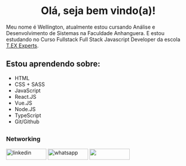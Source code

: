 <h1 align="center">Olá, seja bem vindo(a)! </h1>

   
   Meu nome é Wellington, atualmente estou cursando Análise e Desenvolvimento de Sistemas na Faculdade Anhanguera. E estou estudando no Curso Fullstack Full Stack Javascript Developer da escola [T.EX Experts](https://texperts.com.br/courses/full-stack-javascript-developer/).
   

## Estou aprendendo sobre:

- HTML
- CSS + SASS
- JavaScript
- React.JS
- Vue.JS
- Node.JS
- TypeScript
- Git/Github
  
##

<h3 align="left"> Networking </h3>
   
  
 <a href="https://www.linkedin.com/in/ton-cruz/" target="blank"><img align="center" src="https://img.shields.io/badge/LinkedIn-0077B5?style=for-the-badge&logo=linkedin&logoColor=white" alt="linkedin" height="30" width="110" /></a>
<a href="https://api.whatsapp.com/send?phone=5515996938429" target="blank"><img align="center" src="https://img.shields.io/badge/WhatsApp-25D366?style=for-the-badge&logo=whatsapp&logoColor=white" alt="whatsapp" height="30" width="110" /></a>
[<img src="https://img.shields.io/badge/Gmail-D14836?style=for-the-badge&logo=gmail&logoColor=white" height="30" width="110" align ="center">](mailto:marcelinoc.wellington@gmail.com)
